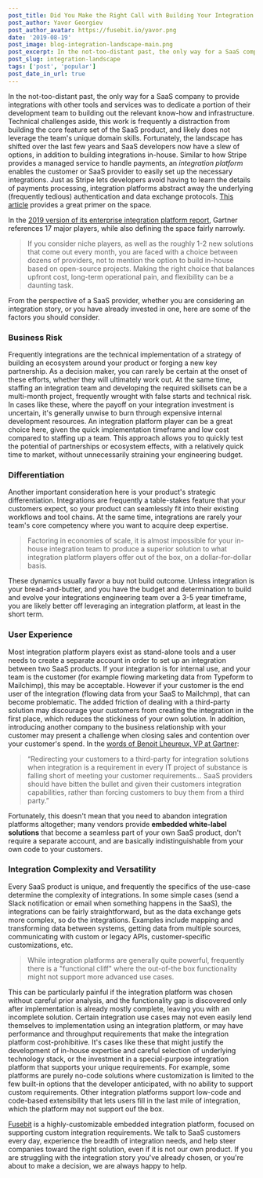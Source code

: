 ```yaml
---
post_title: Did You Make the Right Call with Building Your Integration Story?
post_author: Yavor Georgiev
post_author_avatar: https://fusebit.io/yavor.png
date: '2019-08-19'
post_image: blog-integration-landscape-main.png
post_excerpt: In the not-too-distant past, the only way for a SaaS company to provide integrations with other tools and services...
post_slug: integration-landscape
tags: ['post', 'popular']
post_date_in_url: true
---
```


In the not-too-distant past, the only way for a SaaS company to provide integrations with other tools and services was to dedicate a portion of their development team to building out the relevant know-how and infrastructure. Technical challenges aside, this work is frequently a distraction from building the core feature set of the SaaS product, and likely does not leverage the team's unique domain skills. Fortunately, the landscape has shifted over the last few years and SaaS developers now have a slew of options, in addition to building integrations in-house. Similar to how Stripe provides a managed service to handle payments, an *integration platform* enables the customer or SaaS provider to easily set up the necessary integrations. Just as Stripe lets developers avoid having to learn the details of payments processing, integration platforms abstract away the underlying (frequently tedious) authentication and data exchange protocols. [This article](https://blog.hubspot.com/marketing/ipaas-guide) provides a great primer on the space.

In the [2019 version of its enterprise integration platform report](https://www.gartner.com/en/documents/3907109/magic-quadrant-for-enterprise-integration-platform-as-a-), Gartner references 17 major players, while also defining the space fairly narrowly.

> If you consider niche players, as well as the roughly 1-2 new solutions that come out every month, you are faced with a choice between dozens of providers, not to mention the option to build in-house based on open-source projects. Making the right choice that balances upfront cost, long-term operational pain, and flexibility can be a daunting task.

From the perspective of a SaaS provider, whether you are considering an integration story, or you have already invested in one, here are some of the factors you should consider.

### Business Risk

Frequently integrations are the technical implementation of a strategy of building an ecosystem around your product or forging a new key partnership. As a decision maker, you can rarely be certain at the onset of these efforts, whether they will ultimately work out. At the same time, staffing an integration team and developing the required skillsets can be a multi-month project, frequently wrought with false starts and technical risk. In cases like these, where the payoff on your integration investment is uncertain, it's generally unwise to burn through expensive internal development resources. An integration platform player can be a great choice here, given the quick implementation timeframe and low cost compared to staffing up a team. This approach allows you to quickly test the potential of partnerships or ecosystem effects, with a relatively quick time to market, without unnecessarily straining your engineering budget.

### Differentiation

Another important consideration here is your product's strategic differentiation. Integrations are frequently a table-stakes feature that your customers expect, so your product can seamlessly fit into their existing workflows and tool chains. At the same time, integrations are rarely your team's core competency where you want to acquire deep expertise.

> Factoring in economies of scale, it is almost impossible for your in-house integration team to produce a superior solution to what integration platform players offer out of the box, on a dollar-for-dollar basis.

These dynamics usually favor a buy not build outcome. Unless integration is your bread-and-butter, and you have the budget and determination to build and evolve your integrations engineering team over a 3-5 year timeframe, you are likely better off leveraging an integration platform, at least in the short term.

### User Experience

Most integration platform players exist as stand-alone tools and a user needs to create a separate account in order to set up an integration between two SaaS products. If your integration is for internal use, and your team is the customer (for example flowing marketing data from Typeform to Mailchimp), this may be acceptable. However if your customer is the end user of the integration (flowing data from your SaaS to Mailchmp), that can become problematic. The added friction of dealing with a third-party solution may discourage your customers from creating the integration in the first place, which reduces the stickiness of your own solution. In addition, introducing another company to the business relationship with your customer may present a challenge when closing sales and contention over your customer's spend. In the [words of Benoit Lheureux, VP at Gartner](https://searchcloudcomputing.techtarget.com/feature/Why-SaaS-application-integration-requires-new-strategies-tools):

> “Redirecting your customers to a third-party for integration solutions when integration is a requirement in every IT project of substance is falling short of meeting your customer requirements… SaaS providers should have bitten the bullet and given their customers integration capabilities, rather than forcing customers to buy them from a third party.”

Fortunately, this doesn't mean that you need to abandon integration platforms altogether; many vendors provide **embedded white-label solutions** that become a seamless part of your own SaaS product, don't require a separate account, and are basically indistinguishable from your own code to your customers.

### Integration Complexity and Versatility

Every SaaS product is unique, and frequently the specifics of the use-case determine the complexity of integrations. In some simple cases (send a Slack notification or email when something happens in the SaaS), the integrations can be fairly straightforward, but as the data exchange gets more complex, so do the integrations. Examples include mapping and transforming data between systems, getting data from multiple sources, communicating with custom or legacy APIs, customer-specific customizations, etc.

> While integration platforms are generally quite powerful, frequently there is a "functional cliff" where the out-of-the box functionality might not support more advanced use cases.

This can be particularly painful if the integration platform was chosen without careful prior analysis, and the functionality gap is discovered only after implementation is already mostly complete, leaving you with an incomplete solution. Certain integration use cases may not even easily lend themselves to implementation using an integration platform, or may have performance and throughput requirements that make the integration platform cost-prohibitive. It's cases like these that might justify the development of in-house expertise and careful selection of underlying technology stack, or the investment in a special-purpose integration platform that supports your unique requirements. For example, some platforms are purely no-code solutions where customization is limited to the few built-in options that the developer anticipated, with no ability to support custom requirements. Other integration platforms support low-code and code-based extensibility that lets users fill in the last mile of integration, which the platform may not support ouf the box.

[Fusebit](https://fusebit.io/) is a highly-customizable embedded integration platform, focused on supporting custom integration requirements. We talk to SaaS customers every day, experience the breadth of integration needs, and help steer companies toward the right solution, even if it is not our own product. If you are struggling with the integration story you've already chosen, or you're about to make a decision, we are always happy to help.



